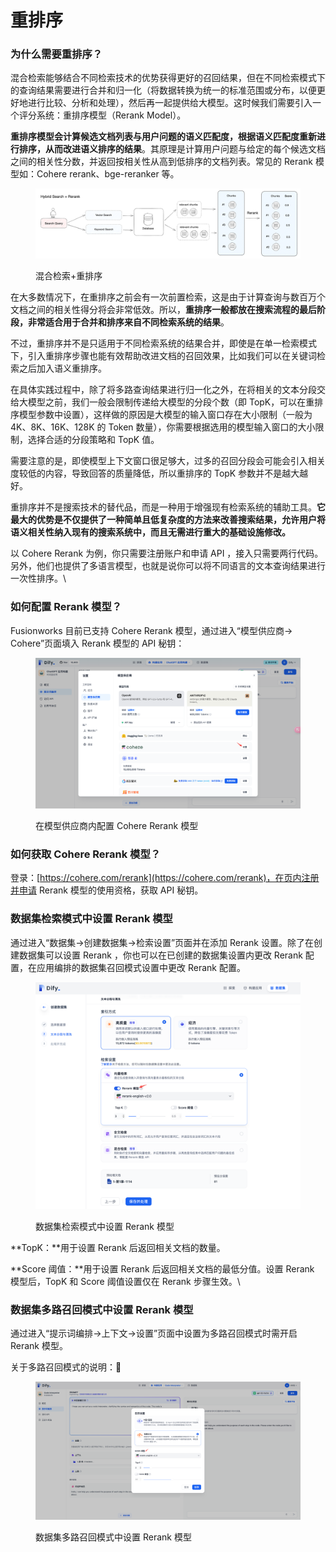 # 重排序

### 为什么需要重排序？

混合检索能够结合不同检索技术的优势获得更好的召回结果，但在不同检索模式下的查询结果需要进行合并和归一化（将数据转换为统一的标准范围或分布，以便更好地进行比较、分析和处理），然后再一起提供给大模型。这时候我们需要引入一个评分系统：重排序模型（Rerank Model）。

**重排序模型会计算候选文档列表与用户问题的语义匹配度，根据语义匹配度重新进行排序，从而改进语义排序的结果**。其原理是计算用户问题与给定的每个候选文档之间的相关性分数，并返回按相关性从高到低排序的文档列表。常见的 Rerank 模型如：Cohere rerank、bge-reranker 等。

<figure><img src="../../../.gitbook/assets/image (128).png" alt=""><figcaption><p>混合检索+重排序</p></figcaption></figure>

在大多数情况下，在重排序之前会有一次前置检索，这是由于计算查询与数百万个文档之间的相关性得分将会非常低效。所以，**重排序一般都放在搜索流程的最后阶段，非常适合用于合并和排序来自不同检索系统的结果**。

不过，重排序并不是只适用于不同检索系统的结果合并，即使是在单一检索模式下，引入重排序步骤也能有效帮助改进文档的召回效果，比如我们可以在关键词检索之后加入语义重排序。

在具体实践过程中，除了将多路查询结果进行归一化之外，在将相关的文本分段交给大模型之前，我们一般会限制传递给大模型的分段个数（即 TopK，可以在重排序模型参数中设置），这样做的原因是大模型的输入窗口存在大小限制（一般为 4K、8K、16K、128K 的 Token 数量），你需要根据选用的模型输入窗口的大小限制，选择合适的分段策略和 TopK 值。

需要注意的是，即使模型上下文窗口很足够大，过多的召回分段会可能会引入相关度较低的内容，导致回答的质量降低，所以重排序的 TopK 参数并不是越大越好。

重排序并不是搜索技术的替代品，而是一种用于增强现有检索系统的辅助工具。**它最大的优势是不仅提供了一种简单且低复杂度的方法来改善搜索结果，允许用户将语义相关性纳入现有的搜索系统中，而且无需进行重大的基础设施修改。**

以 Cohere Rerank 为例，你只需要注册账户和申请 API ，接入只需要两行代码。另外，他们也提供了多语言模型，也就是说你可以将不同语言的文本查询结果进行一次性排序。\\

### 如何配置 Rerank 模型？

Fusionworks 目前已支持 Cohere Rerank 模型，通过进入“模型供应商-> Cohere”页面填入 Rerank 模型的 API 秘钥：

<figure><img src="../../../.gitbook/assets/image (112).png" alt=""><figcaption><p>在模型供应商内配置 Cohere Rerank 模型</p></figcaption></figure>

###

### 如何获取 Cohere Rerank 模型？

登录：[https://cohere.com/rerank](https://cohere.com/rerank)，在页内注册并申请 Rerank 模型的使用资格，获取 API 秘钥。

###

### 数据集检索模式中设置 Rerank 模型

通过进入“数据集->创建数据集->检索设置”页面并在添加 Rerank 设置。除了在创建数据集可以设置 Rerank ，你也可以在已创建的数据集设置内更改 Rerank 配置，在应用编排的数据集召回模式设置中更改 Rerank 配置。

<figure><img src="../../../.gitbook/assets/image (1) (1) (1) (1) (1) (1) (1) (1) (1) (1) (1) (1) (1) (1) (1) (1) (1) (1) (1) (1) (1) (1) (1) (1).png" alt="" width="563"><figcaption><p>数据集检索模式中设置 Rerank 模型</p></figcaption></figure>

\*\*TopK：\*\*用于设置 Rerank 后返回相关文档的数量。

\*\*Score 阈值：\*\*用于设置 Rerank 后返回相关文档的最低分值。设置 Rerank 模型后，TopK 和 Score 阈值设置仅在 Rerank 步骤生效。\\

### 数据集多路召回模式中设置 Rerank 模型

通过进入“提示词编排->上下文->设置”页面中设置为多路召回模式时需开启 Rerank 模型。

关于多路召回模式的说明：🔗

<figure><img src="../../../.gitbook/assets/image (1) (1) (1) (1) (1) (1) (1) (1) (1) (1) (1) (1) (1) (1) (1) (1) (1) (1) (1) (1) (1) (1) (1) (1) (1).png" alt=""><figcaption><p>数据集多路召回模式中设置 Rerank 模型</p></figcaption></figure>
